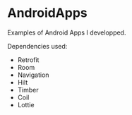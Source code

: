# AndroidApps

Examples of Android Apps I developped.

Dependencies used:
- Retrofit
- Room
- Navigation
- Hilt
- Timber
- Coil
- Lottie
